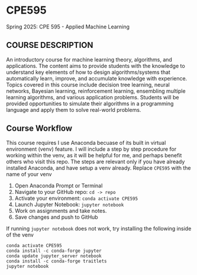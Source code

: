 # CPE595
Spring 2025: CPE 595 - Applied Machine Learning

## COURSE DESCRIPTION
An introductory course for machine learning theory, algorithms, and applications. The content
aims to provide students with the knowledge to understand key elements of how to design
algorithms/systems that automatically learn, improve, and accumulate knowledge with
experience. Topics covered in this course include decision tree learning, neural networks,
Bayesian learning, reinforcement learning, ensembling multiple learning algorithms, and various
application problems. Students will be provided opportunities to simulate their algorithms in a
programming language and apply them to solve real-world problems.

## Course Workflow
This course requires I use Anaconda becuase of its built in virtual environment (venv) feature. I will include a step by step procedure for working within the venv, as it will be helpful for me, and perhaps benefit others who visit this repo. The steps are relevant only if you have already installed Anaconda, and have setup a venv already. Replace `CPE595` with the name of your venv

1. Open Anaconda Prompt or Terminal
2. Navigate to your GitHub repo:
   `cd -> repo`
3. Activate your environment:
   `conda activate CPE595`
4. Launch Jupyter Notebook:
   `jupyter notebook`
5. Work on assignments and take notes.
6. Save changes and push to GitHub

If running `jupyter notebook` does not work, try installing the following inside of the venv
```
conda activate CPE595
conda install -c conda-forge jupyter
conda update jupyter_server notebook
conda install -c conda-forge traitlets
jupyter notebook
```
